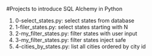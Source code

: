 #Projects to introduce SQL Alchemy in Python
1. 0-select_states.py: select states from database
2. 1-filer_states.py: select states starting with N
3. 2-my_filter_states.py: filter states with user input
4. 3-my_filter_states.py: filter states inject safe
5. 4-cities_by_states.py: list all cities ordered by city id
